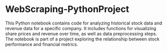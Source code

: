 # WebScraping-PythonProject
This Python notebook contains code for analyzing historical stock data and revenue data for a specific company. It includes functions for visualizing share prices and revenue over time, as well as data preprocessing steps. The notebook is part of a project exploring the relationship between stock performance and financial metrics.
